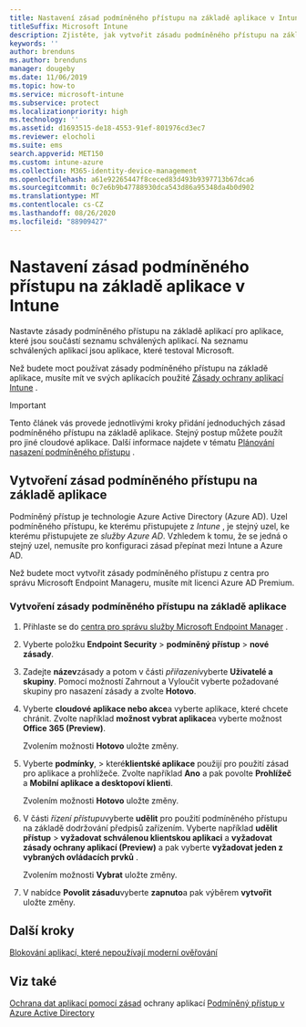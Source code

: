 ```yaml
---
title: Nastavení zásad podmíněného přístupu na základě aplikace v Intune
titleSuffix: Microsoft Intune
description: Zjistěte, jak vytvořit zásadu podmíněného přístupu na základě aplikace v Intune.
keywords: ''
author: brenduns
ms.author: brenduns
manager: dougeby
ms.date: 11/06/2019
ms.topic: how-to
ms.service: microsoft-intune
ms.subservice: protect
ms.localizationpriority: high
ms.technology: ''
ms.assetid: d1693515-de18-4553-91ef-801976cd3ec7
ms.reviewer: elocholi
ms.suite: ems
search.appverid: MET150
ms.custom: intune-azure
ms.collection: M365-identity-device-management
ms.openlocfilehash: a61e92265447f8ceced83d493b9397713b67dca6
ms.sourcegitcommit: 0c7e6b9b47788930dca543d86a95348da4b0d902
ms.translationtype: MT
ms.contentlocale: cs-CZ
ms.lasthandoff: 08/26/2020
ms.locfileid: "88909427"
---
```

# <a name="set-up-app-based-conditional-access-policies-with-intune"></a>Nastavení zásad podmíněného přístupu na základě aplikace v Intune

Nastavte zásady podmíněného přístupu na základě aplikací pro aplikace, které jsou součástí seznamu schválených aplikací. Na seznamu schválených aplikací jsou aplikace, které testoval Microsoft.

Než budete moct používat zásady podmíněného přístupu na základě aplikace, musíte mít ve svých aplikacích použité [Zásady ochrany aplikací Intune](../apps/app-protection-policies.md) .

> [!IMPORTANT]
> Tento článek vás provede jednotlivými kroky přidání jednoduchých zásad podmíněného přístupu na základě aplikace. Stejný postup můžete použít pro jiné cloudové aplikace. Další informace najdete v tématu [Plánování nasazení podmíněného přístupu](/azure/active-directory/conditional-access/plan-conditional-access) .

## <a name="create-app-based-conditional-access-policies"></a>Vytvoření zásad podmíněného přístupu na základě aplikace

Podmíněný přístup je technologie Azure Active Directory (Azure AD). Uzel podmíněného přístupu, ke kterému přistupujete z *Intune* , je stejný uzel, ke kterému přistupujete ze *služby Azure AD*. Vzhledem k tomu, že se jedná o stejný uzel, nemusíte pro konfiguraci zásad přepínat mezi Intune a Azure AD.

Než budete moct vytvořit zásady podmíněného přístupu z centra pro správu Microsoft Endpoint Manageru, musíte mít licenci Azure AD Premium.

### <a name="to-create-an-app-based-conditional-access-policy"></a>Vytvoření zásady podmíněného přístupu na základě aplikace

1. Přihlaste se do [centra pro správu služby Microsoft Endpoint Manager](https://go.microsoft.com/fwlink/?linkid=2109431) .

2. Vyberte položku **Endpoint Security**  >  **podmíněný přístup**  >  **nové zásady**.

3. Zadejte **název**zásady a potom v části *přiřazení*vyberte **Uživatelé a skupiny**. Pomocí možností Zahrnout a Vyloučit vyberte požadované skupiny pro nasazení zásady a zvolte **Hotovo**.

4. Vyberte **cloudové aplikace nebo akce**a vyberte aplikace, které chcete chránit. Zvolte například **možnost vybrat aplikace**a vyberte možnost **Office 365 (Preview)**.

   Zvolením možnosti **Hotovo** uložte změny.

5. Vyberte **podmínky**,  >  které**klientské aplikace** použijí pro použití zásad pro aplikace a prohlížeče. Zvolte například **Ano** a pak povolte **Prohlížeč** a **Mobilní aplikace a desktopoví klienti**.

   Zvolením možnosti **Hotovo** uložte změny.

6. V části *řízení přístupu*vyberte **udělit** pro použití podmíněného přístupu na základě dodržování předpisů zařízením. Vyberte například **udělit přístup**  >  **vyžadovat schválenou klientskou aplikaci** a **vyžadovat zásady ochrany aplikací (Preview)** a pak vyberte **vyžadovat jeden z vybraných ovládacích prvků** .

   Zvolením možnosti **Vybrat** uložte změny.

7. V nabídce **Povolit zásadu**vyberte **zapnuto**a pak výběrem **vytvořit** uložte změny.





## <a name="next-steps"></a>Další kroky
[Blokování aplikací, které nepoužívají moderní ověřování](app-modern-authentication-block.md)

## <a name="see-also"></a>Viz také

[Ochrana dat aplikací pomocí zásad](../apps/app-protection-policies.md) 
 ochrany aplikací [Podmíněný přístup v Azure Active Directory](/azure/active-directory/active-directory-conditional-access)